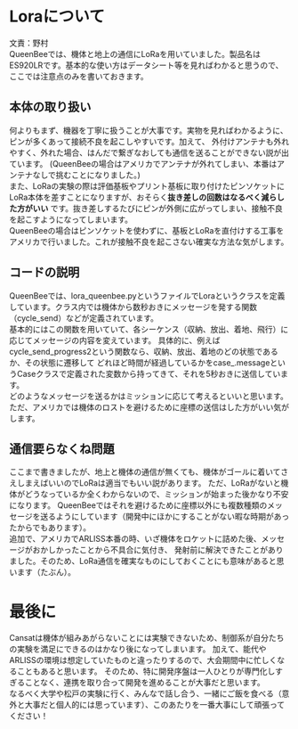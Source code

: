 # Loraについて
文責：野村  
QueenBeeでは、機体と地上の通信にLoRaを用いていました。製品名はES920LRです。基本的な使い方はデータシート等を見ればわかると思うので、
ここでは注意点のみを書いておきます。    
## 本体の取り扱い
何よりもまず、機器を丁寧に扱うことが大事です。実物を見ればわかるように、ピンが多くあって接続不良を起こしやすいです。加えて、
外付けアンテナも外れやすく、外れた場合、はんだで繋ぎなおしても通信を送ることができない説が出ています。
(QueenBeeの場合はアメリカでアンテナが外れてしまい、本番はアンテナなしで挑むことになりました。)  
また、LoRaの実験の際は評価基板やプリント基板に取り付けたピンソケットにLoRa本体を差すことになりますが、おそらく**抜き差しの回数はなるべく減らした方がいい**
です。抜き差しするたびにピンが外側に広がってしまい、接触不良を起こすようになってしまいます。  
QueenBeeの場合はピンソケットを使わずに、基板とLoRaを直付けする工事をアメリカで行いました。これが接触不良を起こさない確実な方法な気がします。
## コードの説明
QueenBeeでは、lora_queenbee.pyというファイルでLoraというクラスを定義しています。クラス内では機体から数秒おきにメッセージを発する関数
（cycle_send）などが定義されています。  
基本的にはこの関数を用いていて、各シーケンス（収納、放出、着地、飛行）に応じてメッセージの内容を変えています。
具体的に、例えばcycle_send_progress2という関数なら、収納、放出、着地のどの状態であるか、その状態に遷移して
どれほど時間が経過しているかをcase_.messageというCaseクラスで定義された変数から持ってきて、それを5秒おきに送信しています。  
どのようなメッセージを送るかはミッションに応じて考えるといいと思います。ただ、アメリカでは機体のロストを避けるために座標の送信はした方がいい気がします。
## 通信要らなくね問題
ここまで書きましたが、地上と機体の通信が無くても、機体がゴールに着いてさえしまえばいいのでLoRaは適当でもいい説があります。
ただ、LoRaがないと機体がどうなっているか全くわからないので、ミッションが始まった後かなり不安になります。
QueenBeeではそれを避けるために座標以外にも複数種類のメッセージを送るようにしています（開発中にほかにすることがない暇な時期があったからでもあります）。  
追加で、アメリカでARLISS本番の時、いざ機体をロケットに詰めた後、メッセージがおかしかったことから不具合に気付き、
発射前に解決できたことがありました。そのため、LoRa通信を確実なものにしておくことにも意味があると思います（たぶん）。
# 最後に
Cansatは機体が組みあがらないことには実験できないため、制御系が自分たちの実験を満足にできるのはかなり後になってしまいます。
加えて、能代やARLISSの環境は想定していたものと違ったりするので、大会期間中に忙しくなることもあると思います。
そのため、特に開発序盤は一人ひとりが専門化しすぎることなく、連携を取り合って開発を進めることが大事だと思います。  
なるべく大学や松戸の実験に行く、みんなで話し合う、一緒にご飯を食べる（意外と大事だと個人的には思っています）、このあたりを一番大事にして頑張ってください！

